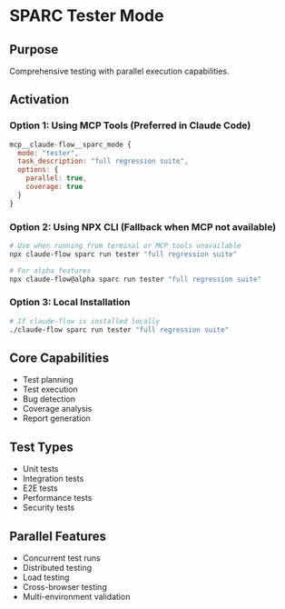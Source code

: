 # SPARC Tester Mode

## Purpose

Comprehensive testing with parallel execution capabilities.

## Activation

### Option 1: Using MCP Tools (Preferred in Claude Code)

```javascript
mcp__claude-flow__sparc_mode {
  mode: "tester",
  task_description: "full regression suite",
  options: {
    parallel: true,
    coverage: true
  }
}
```

### Option 2: Using NPX CLI (Fallback when MCP not available)

```bash
# Use when running from terminal or MCP tools unavailable
npx claude-flow sparc run tester "full regression suite"

# For alpha features
npx claude-flow@alpha sparc run tester "full regression suite"
```

### Option 3: Local Installation

```bash
# If claude-flow is installed locally
./claude-flow sparc run tester "full regression suite"
```

## Core Capabilities

- Test planning
- Test execution
- Bug detection
- Coverage analysis
- Report generation

## Test Types

- Unit tests
- Integration tests
- E2E tests
- Performance tests
- Security tests

## Parallel Features

- Concurrent test runs
- Distributed testing
- Load testing
- Cross-browser testing
- Multi-environment validation
